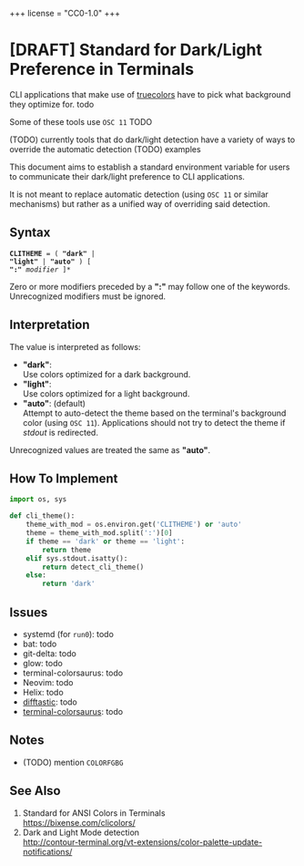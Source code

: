 +++
license = "CC0-1.0"
+++

# \[DRAFT] Standard for Dark/Light Preference in Terminals

CLI applications that make use of [truecolors] have to pick what background
they optimize for. todo

Some of these tools use `OSC 11` TODO

(TODO) currently tools that do dark/light detection have a variety of ways to override the automatic detection
(TODO) examples

This document aims to establish a standard environment variable for
users to communicate their dark/light preference to CLI applications.

It is not meant to replace automatic detection (using `OSC 11` or similar mechanisms)
but rather as a unified way of overriding said detection.

## Syntax

<code>**CLITHEME** = ( **"dark"** | **"light"** | **"auto"** ) [ **":"** _modifier_ ]*</code>

Zero or more modifiers preceded by a **":"** may follow one of the keywords.
Unrecognized modifiers must be ignored.

## Interpretation

The value is interpreted as follows:
- **"dark"**: \
  Use colors optimized for a dark background.
- **"light"**: \
  Use colors optimized for a light background.
- **"auto"**: (default) \
  Attempt to auto-detect the theme based on the terminal's background color (using `OSC 11`).
  Applications should not try to detect the theme if *stdout* is redirected.

Unrecognized values are treated the same as **"auto"**.

## How To Implement

```python
import os, sys

def cli_theme():
    theme_with_mod = os.environ.get('CLITHEME') or 'auto'
    theme = theme_with_mod.split(':')[0]
    if theme == 'dark' or theme == 'light':
        return theme
    elif sys.stdout.isatty():
        return detect_cli_theme()
    else:
        return 'dark'
```

## Issues

* systemd (for `run0`): todo
* bat: todo
* git-delta: todo
* glow: todo
* terminal-colorsaurus: todo
* Neovim: todo
* Helix: todo
* [difftastic](https://github.com/Wilfred/difftastic): todo
* [terminal-colorsaurus](https://crates.io/crates/terminal-colorsaurus): todo

## Notes

* (TODO) mention `COLORFGBG`


## See Also

1. Standard for ANSI Colors in Terminals \
   <https://bixense.com/clicolors/>
1. Dark and Light Mode detection \
   <http://contour-terminal.org/vt-extensions/color-palette-update-notifications/>

[truecolors]: https://github.com/termstandard/colors
